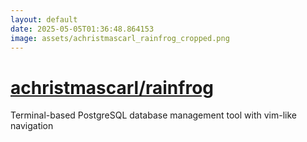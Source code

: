 ```yaml
---
layout: default
date: 2025-05-05T01:36:48.864153
image: assets/achristmascarl_rainfrog_cropped.png
---
```


# [achristmascarl/rainfrog](https://github.com/achristmascarl/rainfrog)

Terminal-based PostgreSQL database management tool with vim-like navigation

